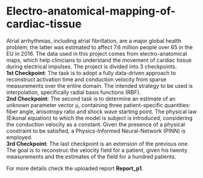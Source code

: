 # Electro-anatomical-mapping-of-cardiac-tissue
Atrial arrhythmias, including atrial fibrillation, are a major global health problem; the latter was estimated to affect 7.6 million people over 65 in the EU in 2016.
The data used in this project comes from electro-anatomical maps, which help clinicians to understand the movement of cardiac tissue during electrical impulses.
The project is divided into 3 checkpoints.\
**1st Checkpoint**: The task is to adopt a fully data-driven approach to reconstruct activation time and conduction velocity from sparse measurements over the entire domain. The intended strategy to be used is interpolation, specifically radial basis functions (RBF).\
**2nd Checkpoint**: The second task is to determine an estimate of an unknown parameter vector μ, containing three patient-specific quantities: fiber angle, anisotropy ratio and shock wave starting point. The physical law (Eikonal equation) to which the model is subject is introduced, considering the conduction velocity as a constant. Given the presence of a physical constraint to be satisfied, a Physics-Informed Neural-Network (PINN) is employed.\
**3rd Checkpoint**: The last checkpoint is an extension of the previous one. The goal is to reconstruc the velocity field for a patient, given his twenty measurements and the estimates of the field for a hundred patients.

For more details check the uploaded report **Report_p1**.
